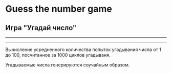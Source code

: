 # Guess the number game
## Игра "Угадай число"
___
___

Вычисление усредненного количества попыток угадывания числа от 1 до 100, посчитанное за 1000 циклов угадываня.

Угадываемые числа генерируются соучайным образом.